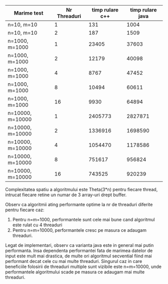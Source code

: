 | Marime test       |  Nr Threaduri  |  timp rulare c++  |  timp rulare java |
| ----------------- | -------------- | ----------------- | ----------------- |
| n=10, m=10        |  1             |  131              |  1004             |
| n=10, m=10        |  2             |  187              |  1509             |
| n=1000, m=1000    |  1             |  23405            |  37603            |
| n=1000, m=1000    |  2             |  12179            |  40098            |
| n=1000, m=1000    |  4             |  8767             |  47452            |
| n=1000, m=1000    |  8             |  10494            |  60611            |
| n=1000, m=1000    |  16            |  9930             |  64894            |
| n=10000, m=10000  |  1             |  2405773          |  2827871          |
| n=10000, m=10000  |  2             |  1336916          |  1698590          |
| n=10000, m=10000  |  4             |  1054470          |  1178586          |
| n=10000, m=10000  |  8             |  751617           |  956824           |
| n=10000, m=10000  |  16            |  743525           |  920239           |

Complexitatea spatiu a algoritmului este Theta(3*n) pentru fiecare thread, intrucat fiecare retine un numar de 3 array-uri drept buffer.

Observ ca algoritmii ating performante optime la nr de threaduri diferite pentru fiecare caz:
1. Pentru n=m=1000, performantele sunt cele mai bune cand algoritmul este rulat cu 4 threaduri
2. Pentru n=m=10000, performantele cresc pe masura ce adaugam threaduri.

Legat de implementari, observ ca varianta java este in general mai putin performanta. 
Insa dependenta performantei fata de marimea datelor de input este mult mai drastica, de multe ori algoritmul secvential fiind mai performant decat cele cu mai multe threaduri. 
Singurul caz in care beneficiile folosirii de threaduri multiple sunt vizibile este n=m=10000, unde performantele algoritmului scade pe masura ce adaugam mai multe threaduri.
